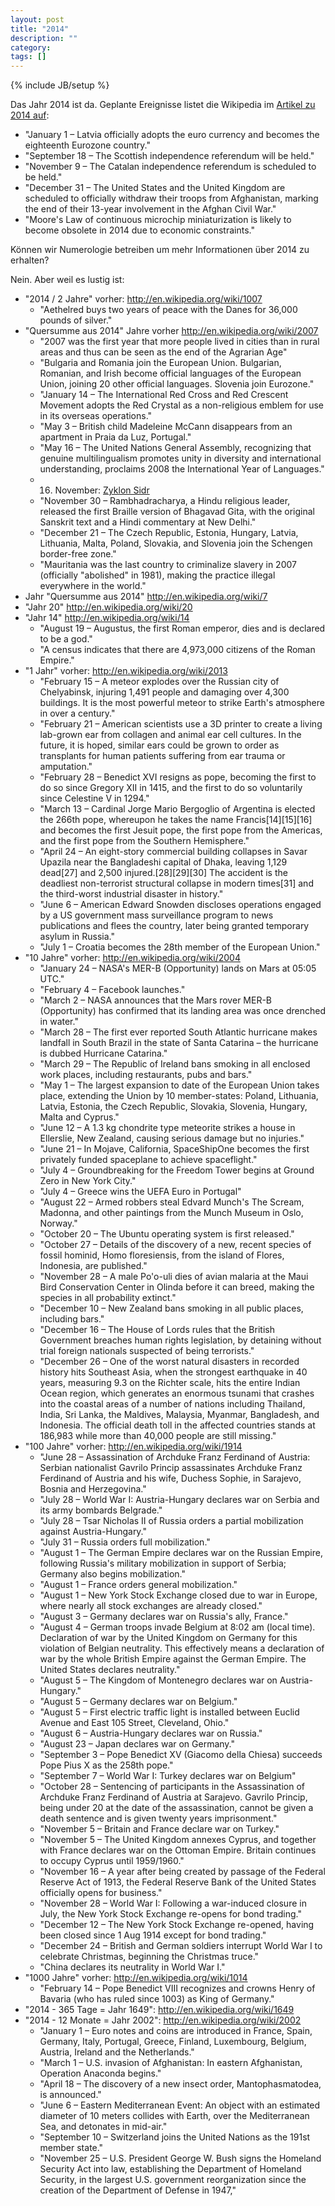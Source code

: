 ```yaml
---
layout: post
title: "2014"
description: ""
category:
tags: []
---
```

{% include JB/setup %}

Das Jahr 2014 ist da. Geplante Ereignisse listet die Wikipedia im [Artikel zu 2014 auf](http://en.wikipedia.org/wiki/2014):

* "January 1 – Latvia officially adopts the euro currency and becomes the eighteenth Eurozone country."
* "September 18 – The Scottish independence referendum will be held."
* "November 9 – The Catalan independence referendum is scheduled to be held."
* "December 31 – The United States and the United Kingdom are scheduled to officially withdraw their troops from Afghanistan, marking the end of their 13-year involvement in the Afghan Civil War."
* "Moore's Law of continuous microchip miniaturization is likely to become obsolete in 2014 due to economic constraints."

Können wir Numerologie betreiben um mehr Informationen über 2014 zu erhalten?

Nein. Aber weil es lustig ist:

* "2014 / 2 Jahre" vorher: http://en.wikipedia.org/wiki/1007
    * "Aethelred buys two years of peace with the Danes for 36,000 pounds of silver."
* "Quersumme aus 2014" Jahre vorher http://en.wikipedia.org/wiki/2007
    * "2007 was the first year that more people lived in cities than in rural areas and thus can be seen as the end of the Agrarian Age"
    * "Bulgaria and Romania join the European Union. Bulgarian, Romanian, and Irish become official languages of the European Union, joining 20 other official languages. Slovenia join Eurozone."
    * "January 14 – The International Red Cross and Red Crescent Movement adopts the Red Crystal as a non-religious emblem for use in its overseas operations."
    * "May 3 – British child Madeleine McCann disappears from an apartment in Praia da Luz, Portugal."
    * "May 16 – The United Nations General Assembly, recognizing that genuine multilingualism promotes unity in diversity and international understanding, proclaims 2008 the International Year of Languages."
    * 16. November: [Zyklon Sidr](http://de.wikipedia.org/wiki/Zyklon_Sidr)
    * "November 30 – Rambhadracharya, a Hindu religious leader, released the first Braille version of Bhagavad Gita, with the original Sanskrit text and a Hindi commentary at New Delhi."
    * "December 21 – The Czech Republic, Estonia, Hungary, Latvia, Lithuania, Malta, Poland, Slovakia, and Slovenia join the Schengen border-free zone."
    * "Mauritania was the last country to criminalize slavery in 2007 (officially "abolished" in 1981), making the practice illegal everywhere in the world."
* Jahr "Quersumme aus 2014" http://en.wikipedia.org/wiki/7
* "Jahr 20" http://en.wikipedia.org/wiki/20
* "Jahr 14" http://en.wikipedia.org/wiki/14
    * "August 19 – Augustus, the first Roman emperor, dies and is declared to be a god."
    * "A census indicates that there are 4,973,000 citizens of the Roman Empire."
* "1 Jahr" vorher: http://en.wikipedia.org/wiki/2013
    * "February 15 – A meteor explodes over the Russian city of Chelyabinsk, injuring 1,491 people and damaging over 4,300 buildings. It is the most powerful meteor to strike Earth's atmosphere in over a century."
    * "February 21 – American scientists use a 3D printer to create a living lab-grown ear from collagen and animal ear cell cultures. In the future, it is hoped, similar ears could be grown to order as transplants for human patients suffering from ear trauma or amputation."
    * "February 28 – Benedict XVI resigns as pope, becoming the first to do so since Gregory XII in 1415, and the first to do so voluntarily since Celestine V in 1294."
    * "March 13 – Cardinal Jorge Mario Bergoglio of Argentina is elected the 266th pope, whereupon he takes the name Francis[14][15][16] and becomes the first Jesuit pope, the first pope from the Americas, and the first pope from the Southern Hemisphere."
    * "April 24 – An eight-story commercial building collapses in Savar Upazila near the Bangladeshi capital of Dhaka, leaving 1,129 dead[27] and 2,500 injured.[28][29][30] The accident is the deadliest non-terrorist structural collapse in modern times[31] and the third-worst industrial disaster in history."
    * "June 6 – American Edward Snowden discloses operations engaged by a US government mass surveillance program to news publications and flees the country, later being granted temporary asylum in Russia."
    * "July 1 – Croatia becomes the 28th member of the European Union."
* "10 Jahre" vorher: http://en.wikipedia.org/wiki/2004
    * "January 24 – NASA's MER-B (Opportunity) lands on Mars at 05:05 UTC."
    * "February 4 – Facebook launches."
    * "March 2 – NASA announces that the Mars rover MER-B (Opportunity) has confirmed that its landing area was once drenched in water."
    * "March 28 – The first ever reported South Atlantic hurricane makes landfall in South Brazil in the state of Santa Catarina – the hurricane is dubbed Hurricane Catarina."
    * "March 29 – The Republic of Ireland bans smoking in all enclosed work places, including restaurants, pubs and bars."
    * "May 1 – The largest expansion to date of the European Union takes place, extending the Union by 10 member-states: Poland, Lithuania, Latvia, Estonia, the Czech Republic, Slovakia, Slovenia, Hungary, Malta and Cyprus."
    * "June 12 – A 1.3 kg chondrite type meteorite strikes a house in Ellerslie, New Zealand, causing serious damage but no injuries."
    * "June 21 – In Mojave, California, SpaceShipOne becomes the first privately funded spaceplane to achieve spaceflight."
    * "July 4 – Groundbreaking for the Freedom Tower begins at Ground Zero in New York City."
    * "July 4 – Greece wins the UEFA Euro in Portugal"
    * "August 22 – Armed robbers steal Edvard Munch's The Scream, Madonna, and other paintings from the Munch Museum in Oslo, Norway."
    * "October 20 – The Ubuntu operating system is first released."
    * "October 27 – Details of the discovery of a new, recent species of fossil hominid, Homo floresiensis, from the island of Flores, Indonesia, are published."
    * "November 28 – A male Po'o-uli dies of avian malaria at the Maui Bird Conservation Center in Olinda before it can breed, making the species in all probability extinct."
    * "December 10 – New Zealand bans smoking in all public places, including bars."
    * "December 16 – The House of Lords rules that the British Government breaches human rights legislation, by detaining without trial foreign nationals suspected of being terrorists."
    * "December 26 – One of the worst natural disasters in recorded history hits Southeast Asia, when the strongest earthquake in 40 years, measuring 9.3 on the Richter scale, hits the entire Indian Ocean region, which generates an enormous tsunami that crashes into the coastal areas of a number of nations including Thailand, India, Sri Lanka, the Maldives, Malaysia, Myanmar, Bangladesh, and Indonesia. The official death toll in the affected countries stands at 186,983 while more than 40,000 people are still missing."
* "100 Jahre" vorher: http://en.wikipedia.org/wiki/1914
    * "June 28 – Assassination of Archduke Franz Ferdinand of Austria: Serbian nationalist Gavrilo Princip assassinates Archduke Franz Ferdinand of Austria and his wife, Duchess Sophie, in Sarajevo, Bosnia and Herzegovina."
    * "July 28 – World War I: Austria-Hungary declares war on Serbia and its army bombards Belgrade."
    * "July 28 – Tsar Nicholas II of Russia orders a partial mobilization against Austria-Hungary."
    * "July 31 – Russia orders full mobilization."
    * "August 1 – The German Empire declares war on the Russian Empire, following Russia's military mobilization in support of Serbia; Germany also begins mobilization."
    * "August 1 – France orders general mobilization."
    * "August 1 – New York Stock Exchange closed due to war in Europe, where nearly all stock exchanges are already closed."
    * "August 3 – Germany declares war on Russia's ally, France."
    * "August 4 – German troops invade Belgium at 8:02 am (local time). Declaration of war by the United Kingdom on Germany for this violation of Belgian neutrality. This effectively means a declaration of war by the whole British Empire against the German Empire. The United States declares neutrality."
    * "August 5 – The Kingdom of Montenegro declares war on Austria-Hungary."
    * "August 5 – Germany declares war on Belgium."
    * "August 5 – First electric traffic light is installed between Euclid Avenue and East 105 Street, Cleveland, Ohio."
    * "August 6 – Austria-Hungary declares war on Russia."
    * "August 23 – Japan declares war on Germany."
    * "September 3 – Pope Benedict XV (Giacomo della Chiesa) succeeds Pope Pius X as the 258th pope."
    * "September 7 – World War I: Turkey declares war on Belgium"
    * "October 28 – Sentencing of participants in the Assassination of Archduke Franz Ferdinand of Austria at Sarajevo. Gavrilo Princip, being under 20 at the date of the assassination, cannot be given a death sentence and is given twenty years imprisonment."
    * "November 5 – Britain and France declare war on Turkey."
    * "November 5 – The United Kingdom annexes Cyprus, and together with France declares war on the Ottoman Empire. Britain continues to occupy Cyprus until 1959/1960."
    * "November 16 – A year after being created by passage of the Federal Reserve Act of 1913, the Federal Reserve Bank of the United States officially opens for business."
    * "November 28 – World War I: Following a war-induced closure in July, the New York Stock Exchange re-opens for bond trading."
    * "December 12 – The New York Stock Exchange re-opened, having been closed since 1 Aug 1914 except for bond trading."
    * "December 24 – British and German soldiers interrupt World War I to celebrate Christmas, beginning the Christmas truce."
    * "China declares its neutrality in World War I."
* "1000 Jahre" vorher: http://en.wikipedia.org/wiki/1014
    * "February 14 – Pope Benedict VIII recognizes and crowns Henry of Bavaria (who has ruled since 1003) as King of Germany."
* "2014 - 365 Tage = Jahr 1649": http://en.wikipedia.org/wiki/1649
* "2014 - 12 Monate = Jahr 2002": http://en.wikipedia.org/wiki/2002
    * "January 1 – Euro notes and coins are introduced in France, Spain, Germany, Italy, Portugal, Greece, Finland, Luxembourg, Belgium, Austria, Ireland and the Netherlands."
    * "March 1 – U.S. invasion of Afghanistan: In eastern Afghanistan, Operation Anaconda begins."
    * "April 18 – The discovery of a new insect order, Mantophasmatodea, is announced."
    * "June 6 – Eastern Mediterranean Event: An object with an estimated diameter of 10 meters collides with Earth, over the Mediterranean Sea, and detonates in mid-air."
    * "September 10 – Switzerland joins the United Nations as the 191st member state."
    * "November 25 – U.S. President George W. Bush signs the Homeland Security Act into law, establishing the Department of Homeland Security, in the largest U.S. government reorganization since the creation of the Department of Defense in 1947,"
